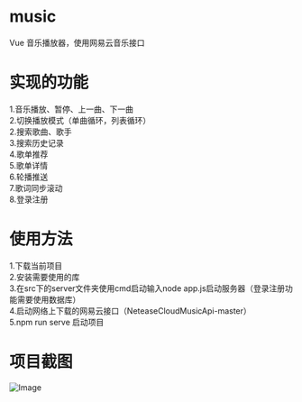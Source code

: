 # music
Vue 音乐播放器，使用网易云音乐接口

# 实现的功能
1.音乐播放、暂停、上一曲、下一曲<br>
2.切换播放模式（单曲循环，列表循环）<br>
2.搜索歌曲、歌手<br>
3.搜索历史记录<br>
4.歌单推荐<br>
5.歌单详情<br>
6.轮播推送<br>
7.歌词同步滚动<br>
8.登录注册<br>

# 使用方法
1.下载当前项目<br>
2.安装需要使用的库<br>
3.在src下的server文件夹使用cmd启动输入node app.js启动服务器（登录注册功能需要使用数据库）<br>
4.启动网络上下载的网易云接口（NeteaseCloudMusicApi-master）<br>
5.npm run serve 启动项目<br>

# 项目截图
![Image](https://github.com/sjdjdndkdkdk/music_test/blob/main/img/%E6%90%9C%E7%B4%A2%E5%92%8C%E8%AE%B0%E5%BD%95.PNG)
